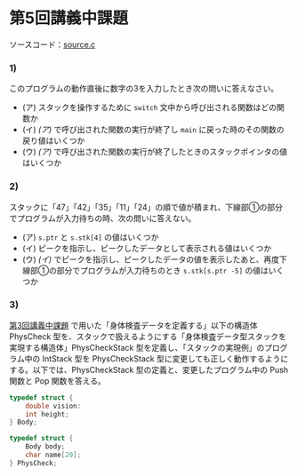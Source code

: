 # 第5回講義中課題

ソースコード：[source.c](./source.c)

### 1)

このプログラムの動作直後に数字の3を入力したとき次の問いに答えなさい。

- (ア) スタックを操作するために `switch` 文中から呼び出される関数はどの関数か
- (イ) *(ア)* で呼び出された関数の実行が終了し `main` に戻った時のその関数の戻り値はいくつか
- (ウ) *(ア)* で呼び出された関数の実行が終了したときのスタックポインタの値はいくつか

### 2)

スタックに「47」「42」「35」「11」「24」の順で値が積まれ、下線部①の部分でプログラムが入力待ちの時、次の問いに答えない。

- (ア) `s.ptr` と `s.stk[4]` の値はいくつか
- (イ) ピークを指示し、ピークしたデータとして表示される値はいくつか
- (ウ) *(イ)* でピークを指示し、ピークしたデータの値を表示したあと、再度下線部①の部分でプログラムが入力待ちのとき `s.stk[s.ptr -5]` の値はいくつか

### 3)

[第3回講義中課題](../prob3post) で用いた「身体検査データを定義する」以下の構造体 PhysCheck 型を、スタックで扱えるようにする「身体検査データ型スタックを実現する構造体」PhysCheckStack 型を定義し、「スタックの実現例」のプログラム中の IntStack 型を PhysCheckStack 型に変更しても正しく動作するようにする。以下では、PhysCheckStack 型の定義と、変更したプログラム中の Push 関数と Pop 関数を答える。

```c
typedef struct {
    double vision:
    int height;
} Body;

typedef struct {
    Body body;
    char name[20];
} PhysCheck;
```